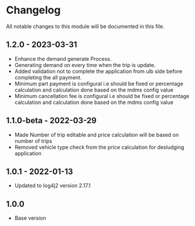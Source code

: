 # Changelog
All notable changes to this module will be documented in this file.

## 1.2.0 - 2023-03-31
- Enhance the demand generate Process.
- Generating demand on every time when the trip is update.
- Added validation not to complete the application from ulb side before completing the all payment.
- Minimum part payment is configural i.e should be fixed or percentage calculation  and calculation done based on the mdms config value
- Minimum cancellation fee is configural i.e should be fixed or percentage calculation  and calculation done based on the mdms config    value

## 1.1.0-beta - 2022-03-29

- Made Number of trip editable and price calculation will be based on number of trips
- Removed vehicle type check from the price calculation for desludging application 

## 1.0.1 - 2022-01-13

- Updated to log4j2 version 2.17.1

## 1.0.0

- Base version

